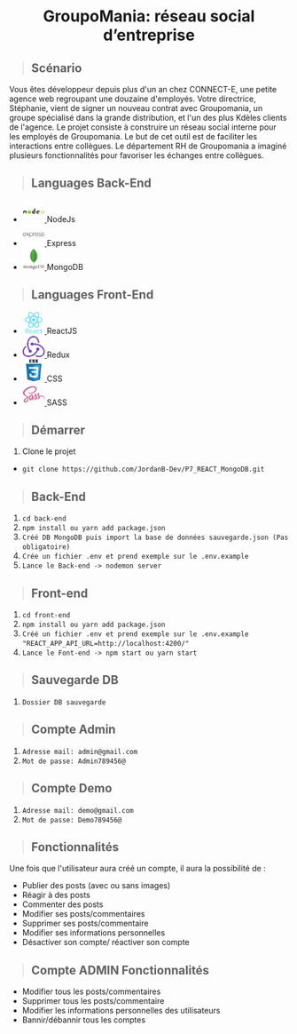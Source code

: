 <h1 align="center">
  GroupoMania:  réseau social d’entreprise
</h1>

>  ## **Scénario**
Vous êtes développeur depuis plus d'un an chez CONNECT-E, une petite agence web
regroupant une douzaine d'employés.
Votre directrice, Stéphanie, vient de signer un nouveau contrat avec Groupomania, un groupe
spécialisé dans la grande distribution, et l'un des plus Kdèles clients de l'agence.
Le projet consiste à construire un réseau social interne pour les employés de Groupomania. Le
but de cet outil est de faciliter les interactions entre collègues. Le département RH de
Groupomania a imaginé plusieurs fonctionnalités pour favoriser les échanges entre collègues.


>  ## **Languages Back-End**
- <a href="https://nodejs.org" target="_blank" rel="noreferrer"> <img src="https://raw.githubusercontent.com/devicons/devicon/master/icons/nodejs/nodejs-original-wordmark.svg" alt="nodejs" width="40" height="40"/> </a> NodeJs
- <a href="https://expressjs.com" target="_blank" rel="noreferrer"> <img src="https://raw.githubusercontent.com/devicons/devicon/master/icons/express/express-original-wordmark.svg" alt="express" width="40" height="40"/> </a> Express
-   <a href="https://www.mongodb.com/" target="_blank" rel="noreferrer"> <img src="https://raw.githubusercontent.com/devicons/devicon/master/icons/mongodb/mongodb-original-wordmark.svg" alt="mongodb" width="40" height="40"/> </a> MongoDB

>  ## **Languages Front-End**
- <a href="https://reactjs.org/" target="_blank" rel="noreferrer"> <img src="https://raw.githubusercontent.com/devicons/devicon/master/icons/react/react-original-wordmark.svg" alt="react" width="40" height="40"/> </a>  ReactJS
- <a href="https://redux.js.org" target="_blank" rel="noreferrer"> <img src="https://raw.githubusercontent.com/devicons/devicon/master/icons/redux/redux-original.svg" alt="redux" width="40" height="40"/> </a> Redux
- <a href="https://www.w3schools.com/css/" target="_blank" rel="noreferrer"> <img src="https://raw.githubusercontent.com/devicons/devicon/master/icons/css3/css3-original-wordmark.svg" alt="css3" width="40" height="40"/> </a> CSS
- <a href="https://sass-lang.com" target="_blank" rel="noreferrer"> <img src="https://raw.githubusercontent.com/devicons/devicon/master/icons/sass/sass-original.svg" alt="sass" width="40" height="40"/> </a> SASS


>  ## **Démarrer**

1. Clone le projet
- ``
git clone https://github.com/JordanB-Dev/P7_REACT_MongoDB.git
``

> ## **Back-End**

1. ``cd back-end``
2. ``npm install ou yarn add package.json``
3. ``Créé DB MongoDB puis import la base de données sauvegarde.json (Pas obligatoire)``
4. ``Crée un fichier .env et prend exemple sur le .env.example``
5. ``Lance le Back-end -> nodemon server``

> ## **Front-end**

1. ``cd front-end``
2. ``npm install ou yarn add package.json``
3. ``Créé un fichier .env et prend exemple sur le .env.example "REACT_APP_API_URL=http://localhost:4200/"``
4. ``Lance le Font-end -> npm start ou yarn start``

> ## **Sauvegarde DB**

1. ``Dossier DB sauvegarde``

> ## **Compte Admin**

1. ``Adresse mail: admin@gmail.com``
2. ``Mot de passe: Admin789456@``

> ## **Compte Demo**

1. ``Adresse mail: demo@gmail.com``
2. ``Mot de passe: Demo789456@``

> ## **Fonctionnalités**

Une fois que l'utilisateur aura créé un compte, il aura la possibilité de :

- Publier des posts (avec ou sans images)
- Réagir à des posts
- Commenter des posts
- Modifier ses posts/commentaires
- Supprimer ses posts/commentaire
- Modifier ses informations personnelles
- Désactiver son compte/ réactiver son compte

> ## **Compte ADMIN Fonctionnalités**

- Modifier tous les posts/commentaires
- Supprimer tous les posts/commentaire
- Modifier les informations personnelles des utilisateurs
- Bannir/débannir tous les comptes
